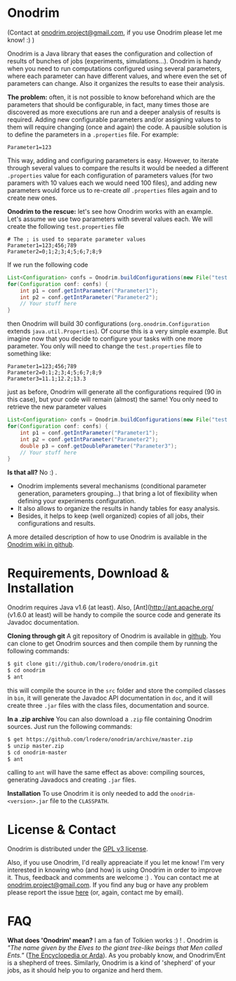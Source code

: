 Onodrim
=======

(Contact at <onodrim.project@gmail.com>, if you use Onodrim please let me know! :) )

Onodrim is a Java library that eases the configuration and collection of results of bunches of jobs (experiments, simulations...). Onodrim is handy when you need to run computations configured using several parameters, where each parameter can have different values, and where even the set of parameters can change. Also it organizes the results to ease their analysis.

**The problem:** often, it is not possible to know beforehand which are the parameters that should be configurable, in fact, many times those are discovered as more executions are run and a deeper analysis of results is required. Adding new configurable parameters and/or assigning values to them will require changing (once and again) the code. A pausible solution is to define the parameters in a `.properties` file. For example:
```properties
Parameter1=123
```

This way, adding and configuring parameters is easy. However, to iterate through several values to compare the results it would be needed a different `.properties` value for each configuration of parameters values (for two paramers with 10 values each we would need 100 files), and adding new parameters would force us to re-create *all* `.properties` files again and to create new ones.

**Onodrim to the rescue:** let's see how Onodrim works with an example. Let's assume we use two parameters with several values each. We will create the following `test.properties` file
```properties
# The ; is used to separate parameter values
Parameter1=123;456;789
Parameter2=0;1;2;3;4;5;6;7;8;9
```

If we run the following code
```java
List<Configuration> confs = Onodrim.buildConfigurations(new File("test.properties"));
for(Configuration conf: confs) {
    int p1 = conf.getIntParameter("Parameter1");
    int p2 = conf.getIntParameter("Parameter2");
    // Your stuff here
}
```

then Onodrim will build 30 configurations (`org.onodrim.Configuration` extends `java.util.Properties`). Of course this is a very simple example. But imagine now that you decide to configure your tasks with one more parameter. You only will need to change the `test.properties` file to something like:
```properties
Parameter1=123;456;789
Parameter2=0;1;2;3;4;5;6;7;8;9
Parameter3=11.1;12.2;13.3
```

just as before, Onodrim will generate all the configurations required (90 in this case), but your code will remain (almost) the same! You only need to retrieve the new parameter values
```java
List<Configuration> confs = Onodrim.buildConfigurations(new File("test.properties"));
for(Configuration conf: confs) {
    int p1 = conf.getIntParameter("Parameter1");
    int p2 = conf.getIntParameter("Parameter2");
    double p3 = conf.getDoubleParameter("Parameter3");
    // Your stuff here
}
```

**Is that all?** No :) .
- Onodrim implements several mechanisms (conditional parameter generation, parameters grouping...) that bring a lot of flexibility when defining your experiments configuration.
- It also allows to organize the results in handy tables for easy analysis.
- Besides, it helps to keep (well organized) copies of all jobs, their configurations and results.

A more detailed description of how to use Onodrim is available in the [Onodrim wiki in github](https://github.com/lrodero/onodrim/wiki).

Requirements, Download & Installation
=====================================

Onodrim requires Java v1.6 (at least). Also, [Ant](http://ant.apache.org/ (v1.6.0 at least) will be handy to compile the source code and generate its Javadoc documentation.

**Cloning through git** A git repository of Onodrim is available in [github](https://github.com/lrodero/onodrim). You can clone to get Onodrim sources and then compile them by running the following commands:
```bash
$ git clone git://github.com/lrodero/onodrim.git
$ cd onodrim
$ ant
```

this will compile the source in the `src` folder and store the compiled classes in `bin`, it will generate the Javadoc API documentation in `doc`, and it will create three `.jar` files with the class files, documentation and source.

**In a .zip archive** You can also download a `.zip` file containing Onodrim sources. Just run the following commands:
```bash
$ get https://github.com/lrodero/onodrim/archive/master.zip
$ unzip master.zip
$ cd onodrim-master
$ ant
```

calling to `ant` will have the same effect as above: compiling sources, generating Javadocs and creating `.jar` files.

**Installation** To use Onodrim it is only needed to add the `onodrim-<version>.jar` file to the `CLASSPATH`.

License & Contact
=================
Onodrim is distributed under the [GPL v3 license](http://www.gnu.org/licenses/gpl.html).

Also, if you use Onodrim, I'd really appreaciate if you let me know! I'm very interested in knowing who (and how) is using Onodrim in order to improve it. Thus, feedback and comments are welcome :) . You can contact me at <onodrim.project@gmail.com>. If you find any bug or have any problem please report the issue [here](https://github.com/lrodero/onodrim/issues) (or, again, contact me by email). 

FAQ
===
**What does 'Onodrim' mean?** I am a fan of Tolkien works :) ! . Onodrim is _"The name given by the Elves to the giant tree-like beings that Men called Ents."_ ([The Encyclopedia or Arda](http://www.glyphweb.com/arda/o/onodrim.html)). As you probably know, and Onodrim/Ent is a shepherd of trees. Similarly, Onodrim is a kind of 'shepherd' of your jobs, as it should help you to organize and herd them. 
